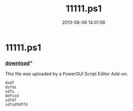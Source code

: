 ﻿---
pid:            4366
parent:         0
children:       
poster:         Anonymous
title:          11111.ps1
date:           2013-08-06 14:01:56
format:         posh
---

# 11111.ps1

### [download](4366.ps1)"

This file was uploaded by a PowerGUI Script Editor Add-on.

```posh
dsdf
dsfds
sdfs
ddfssd
sdfdf
sdfsdfdffd

```
